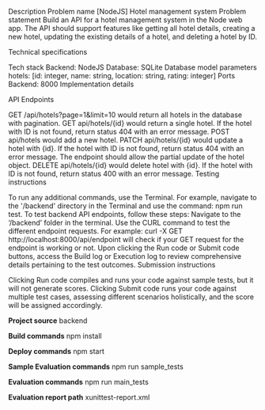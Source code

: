 Description
Problem name
[NodeJS] Hotel management system
Problem statement
Build an API for a hotel management system in the Node web app. The API should support features like getting all hotel details, creating a new hotel, updating the existing details of a hotel, and deleting a hotel by ID.

Technical specifications

Tech stack 
Backend: NodeJS
Database: SQLite
Database model parameters
hotels: [id: integer, name: string, location: string, rating: integer]
Ports 
Backend: 8000
Implementation details

API Endpoints

GET /api/hotels?page=1&limit=10 would return all hotels in the database with pagination.
GET api/hotels/{id} would return a single hotel. If the hotel with ID is not found, return status 404 with an error message. 
POST api/hotels would add a new hotel.
PATCH api/hotels/{id} would update a hotel with {id}. If the hotel with ID is not found, return status 404 with an error message. The endpoint should allow the partial update of the hotel object.
DELETE api/hotels/{id} would delete hotel with {id}. If the hotel with ID is not found, return status 400 with an error message. 
Testing instructions

To run any additional commands, use the Terminal. For example, navigate to the '/backend' directory in the Terminal and use the command: npm run test.
To test backend API endpoints, follow these steps:
Navigate to the ‘/backend’ folder in the terminal.
Use the CURL command to test the different endpoint requests. For example: curl -X GET http://localhost:8000/api/endpoint will check if your GET request for the endpoint is working or not.
Upon clicking the Run code or Submit code buttons, access the Build log or Execution log to review comprehensive details pertaining to the test outcomes.
Submission instructions

Clicking Run code compiles and runs your code against sample tests, but it will not generate scores.
Clicking Submit code runs your code against multiple test cases, assessing different scenarios holistically, and the score will be assigned accordingly.

**Project source**
backend

**Build commands**
npm install

**Deploy commands**
npm start

**Sample Evaluation commands**
npm run sample_tests

**Evaluation commands**
npm run main_tests

**Evaluation report path**
xunittest-report.xml

